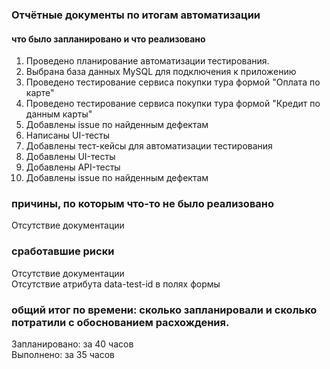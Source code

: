 ### Отчётные документы по итогам автоматизации  

#### что было запланировано и что реализовано
1. Проведено планирование автоматизации тестирования. 
2. Выбрана база данных MySQL для подключения к приложению
2. Проведено тестирование сервиса покупки тура формой "Оплата по карте"
3. Проведено тестирование сервиса покупки тура формой "Кредит по данным карты"
4. Добавлены issue по найденным дефектам
5. Написаны UI-тесты
6. Добавлены тест-кейсы для автоматизации тестирования
7. Добавлены UI-тесты
8. Добавлены API-тесты
9. Добавлены issue по найденным дефектам
### причины, по которым что-то не было реализовано
Отсутствие документации
### сработавшие риски
Отсутствие документации  
Отсутствие атрибута data-test-id в полях формы
### общий итог по времени: сколько запланировали и сколько потратили с обоснованием расхождения.
Запланировано: за 40 часов  
Выполнено: за 35 часов